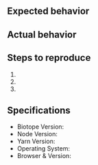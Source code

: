 ## Expected behavior


## Actual behavior


## Steps to reproduce

  1.
  2.
  3.

## Specifications

  - Biotope Version:
  - Node Version:
  - Yarn Version:
  - Operating System:
  - Browser & Version:

